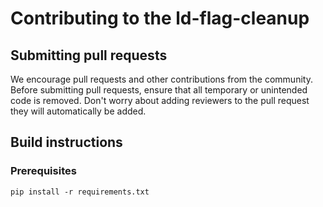 Contributing to the ld-flag-cleanup
================================================

Submitting pull requests
------------------

We encourage pull requests and other contributions from the community. Before submitting pull requests, ensure that all temporary or unintended code is removed. Don't worry about adding reviewers to the pull request they will automatically be added.

Build instructions
------------------

### Prerequisites

`pip install -r requirements.txt`
